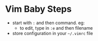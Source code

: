 # Vim Baby Steps
- start with `:` and then command. eg:
  - to edit, type in `:e` and then filename
- store configuration in your `~/.vimrc` file
